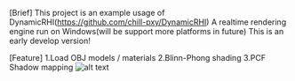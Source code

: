 [Brief]
This project is an example usage of DynamicRHI(https://github.com/chill-pxy/DynamicRHI)
A realtime rendering engine run on Windows(will be support more platforms in future)
This is an early develop version!

[Feature]
1.Load OBJ models / materials
2.Blinn-Phong shading
3.PCF Shadow mapping
![alt text](image.png)